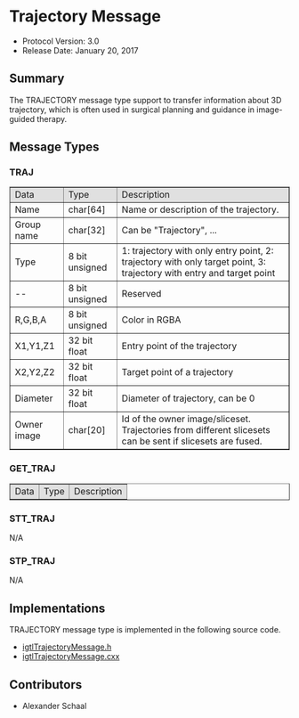 
Trajectory Message
==================

- Protocol Version: 3.0
- Release Date: January 20, 2017

## Summary

The TRAJECTORY message type support to transfer information about 3D trajectory, which is often used in surgical planning and guidance in image-guided therapy.

## Message Types

### TRAJ

<table border="1" cellpadding="5" cellspacing="0" align="center">

<tbody><tr>
<td style="background:#e0e0e0;"> Data
</td><td style="background:#e0e0e0;"> Type
</td><td style="background:#e0e0e0;"> Description
</td></tr>
<tr>
<td align="left"> Name
</td><td align="left"> char[64]
</td><td align="left"> Name or description of the trajectory.
</td></tr>
<tr>
<td align="left"> Group name
</td><td align="left"> char[32]
</td><td align="left"> Can be "Trajectory", ...
</td></tr>
<tr>
<td align="left"> Type
</td><td align="left"> 8 bit unsigned
</td><td align="left"> 1: trajectory with only entry point, 2: trajectory with only target point, 3: trajectory with entry and target point
</td></tr>
<tr>
<td align="left"> --
</td><td align="left"> 8 bit unsigned
</td><td align="left"> Reserved
</td></tr>
<tr>
<td align="left"> R,G,B,A
</td><td align="left"> 8 bit unsigned
</td><td align="left"> Color in RGBA
</td></tr>
<tr>
<td align="left"> X1,Y1,Z1
</td><td align="left"> 32 bit float
</td><td align="left"> Entry point of the trajectory
</td></tr>
<tr>
<td align="left"> X2,Y2,Z2
</td><td align="left"> 32 bit float
</td><td align="left"> Target point of a trajectory
</td></tr>
<tr>
<td align="left"> Diameter
</td><td align="left"> 32 bit float
</td><td align="left"> Diameter of trajectory, can be 0
</td></tr>
<tr>
<td align="left"> Owner image
</td><td align="left"> char[20]
</td><td align="left"> Id of the owner image/sliceset. Trajectories  from different slicesets can be sent if slicesets are fused.
</td></tr>
</tbody></table>


### GET_TRAJ

<table border="1" cellpadding="5" cellspacing="0" align="center">

<tbody><tr>
<td style="background:#e0e0e0;"> Data
</td><td style="background:#e0e0e0;"> Type
</td><td style="background:#e0e0e0;"> Description
</td></tr>
</tbody></table>

### STT_TRAJ

N/A

### STP_TRAJ

N/A


## Implementations

TRAJECTORY message type is implemented in the following source code.


* [igtlTrajectoryMessage.h](/Source/igtlTrajectoryMessage.h)
* [igtlTrajectoryMessage.cxx](/Source/igtlTrajectoryMessage.cxx)


## Contributors

* Alexander Schaal







